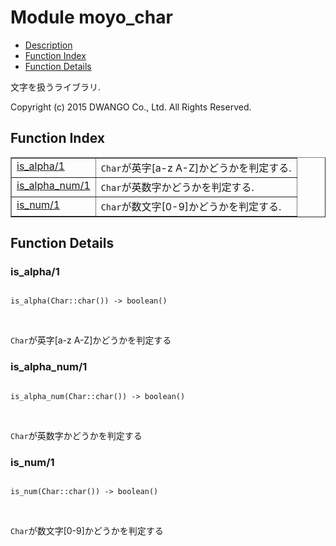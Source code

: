 

# Module moyo_char #
* [Description](#description)
* [Function Index](#index)
* [Function Details](#functions)

文字を扱うライブラリ.

Copyright (c) 2015 DWANGO Co., Ltd. All Rights Reserved.

<a name="index"></a>

## Function Index ##


<table width="100%" border="1" cellspacing="0" cellpadding="2" summary="function index"><tr><td valign="top"><a href="#is_alpha-1">is_alpha/1</a></td><td><code>Char</code>が英字[a-z A-Z]かどうかを判定する.</td></tr><tr><td valign="top"><a href="#is_alpha_num-1">is_alpha_num/1</a></td><td><code>Char</code>が英数字かどうかを判定する.</td></tr><tr><td valign="top"><a href="#is_num-1">is_num/1</a></td><td><code>Char</code>が数文字[0-9]かどうかを判定する.</td></tr></table>


<a name="functions"></a>

## Function Details ##

<a name="is_alpha-1"></a>

### is_alpha/1 ###

<pre><code>
is_alpha(Char::char()) -&gt; boolean()
</code></pre>
<br />

`Char`が英字[a-z A-Z]かどうかを判定する

<a name="is_alpha_num-1"></a>

### is_alpha_num/1 ###

<pre><code>
is_alpha_num(Char::char()) -&gt; boolean()
</code></pre>
<br />

`Char`が英数字かどうかを判定する

<a name="is_num-1"></a>

### is_num/1 ###

<pre><code>
is_num(Char::char()) -&gt; boolean()
</code></pre>
<br />

`Char`が数文字[0-9]かどうかを判定する

